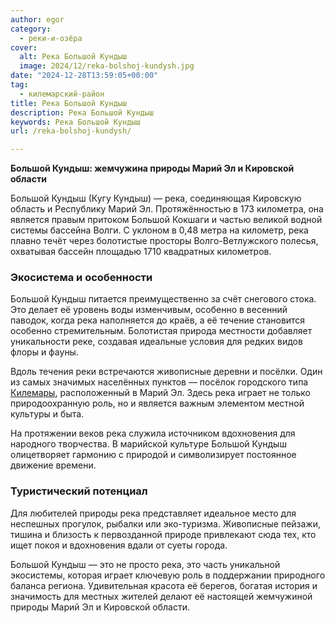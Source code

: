 ```yaml
---
author: egor
category:
  - реки-и-озёра
cover:
  alt: Река Большой Кундыш
  image: 2024/12/reka-bolshoj-kundysh.jpg
date: "2024-12-28T13:59:05+00:00"
tag:
  - килемарский-район
title: Река Большой Кундыш
description: Река Большой Кундыш
keywords: Река Большой Кундыш
url: /reka-bolshoj-kundysh/

---
```

**Большой Кундыш: жемчужина природы Марий Эл и Кировской области**

Большой Кундыш (Кугу Кундыш) — река, соединяющая Кировскую область и Республику Марий Эл. Протяжённостью в 173 километра, она является правым притоком Большой Кокшаги и частью великой водной системы бассейна Волги. С уклоном в 0,48 метра на километр, река плавно течёт через болотистые просторы Волго-Ветлужского полесья, охватывая бассейн площадью 1710 квадратных километров.

### Экосистема и особенности

Большой Кундыш питается преимущественно за счёт снегового стока. Это делает её уровень воды изменчивым, особенно в весенний паводок, когда река наполняется до краёв, а её течение становится особенно стремительным. Болотистая природа местности добавляет уникальности реке, создавая идеальные условия для редких видов флоры и фауны.

Вдоль течения реки встречаются живописные деревни и посёлки. Один из самых значимых населённых пунктов — посёлок городского типа [Килемары](/kilemarskij-rajonnyj-kraevedcheskij-muzej/), расположенный в Марий Эл. Здесь река играет не только природоохранную роль, но и является важным элементом местной культуры и быта.

На протяжении веков река служила источником вдохновения для народного творчества. В марийской культуре Большой Кундыш олицетворяет гармонию с природой и символизирует постоянное движение времени.

### Туристический потенциал

Для любителей природы река представляет идеальное место для неспешных прогулок, рыбалки или эко-туризма. Живописные пейзажи, тишина и близость к первозданной природе привлекают сюда тех, кто ищет покоя и вдохновения вдали от суеты города.

Большой Кундыш — это не просто река, это часть уникальной экосистемы, которая играет ключевую роль в поддержании природного баланса региона. Удивительная красота её берегов, богатая история и значимость для местных жителей делают её настоящей жемчужиной природы Марий Эл и Кировской области.
